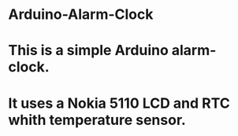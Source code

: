 # Arduino-Alarm-Clock
# This is a simple Arduino alarm-clock.
# It uses a Nokia 5110 LCD and RTC whith temperature sensor.
